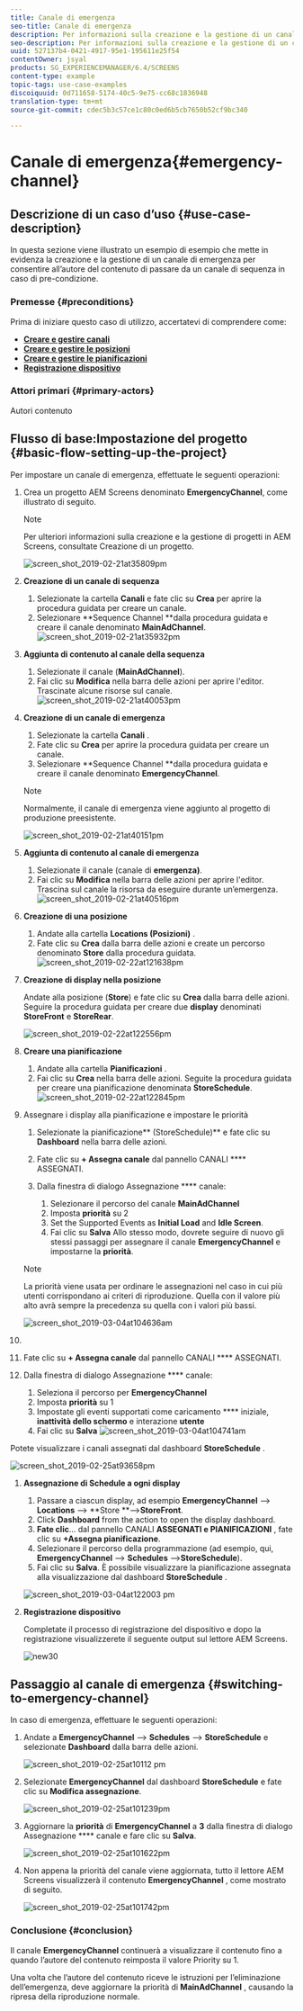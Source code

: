 ```yaml
---
title: Canale di emergenza
seo-title: Canale di emergenza
description: Per informazioni sulla creazione e la gestione di un canale di emergenza, l’autore del contenuto può passare da un canale di sequenza in caso di prerequisito, seguite questo esempio.
seo-description: Per informazioni sulla creazione e la gestione di un canale di emergenza, l’autore del contenuto può passare da un canale di sequenza in caso di prerequisito, seguite questo esempio.
uuid: 527137b4-0421-4917-95e1-195611e25f54
contentOwner: jsyal
products: SG_EXPERIENCEMANAGER/6.4/SCREENS
content-type: example
topic-tags: use-case-examples
discoiquuid: 0d711658-5174-40c5-9e75-cc68c1836948
translation-type: tm+mt
source-git-commit: cdec5b3c57ce1c80c0ed6b5cb7650b52cf9bc340

---
```



# Canale di emergenza{#emergency-channel}

## Descrizione di un caso d’uso {#use-case-description}

In questa sezione viene illustrato un esempio di esempio che mette in evidenza la creazione e la gestione di un canale di emergenza per consentire all’autore del contenuto di passare da un canale di sequenza in caso di pre-condizione.

### Premesse {#preconditions}

Prima di iniziare questo caso di utilizzo, accertatevi di comprendere come:

* **[Creare e gestire canali](/help/screens/managing-channels.md)**
* **[Creare e gestire le posizioni](/help/screens/managing-locations.md)**
* **[Creare e gestire le pianificazioni](/help/screens/managing-schedules.md)**
* **[Registrazione dispositivo](/help/screens/device-registration.md)**

### Attori primari {#primary-actors}

Autori contenuto

## Flusso di base:Impostazione del progetto {#basic-flow-setting-up-the-project}

Per impostare un canale di emergenza, effettuate le seguenti operazioni:

1. Crea un progetto AEM Screens denominato **EmergencyChannel**, come illustrato di seguito.

   >[!NOTE]
   >
   >Per ulteriori informazioni sulla creazione e la gestione di progetti in AEM Screens, consultate Creazione di un progetto.

   ![screen_shot_2019-02-21at35809pm](assets/screen_shot_2019-02-21at35809pm.png)

1. **Creazione di un canale di sequenza**

   1. Selezionate la cartella **Canali** e fate clic su **Crea** per aprire la procedura guidata per creare un canale.
   1. Selezionare **Sequence Channel **dalla procedura guidata e creare il canale denominato **MainAdChannel**.
   ![screen_shot_2019-02-21at35932pm](assets/screen_shot_2019-02-21at35932pm.png)

1. **Aggiunta di contenuto al canale della sequenza**

   1. Selezionate il canale (**MainAdChannel**).
   1. Fai clic su **Modifica** nella barra delle azioni per aprire l&#39;editor. Trascinate alcune risorse sul canale.
   ![screen_shot_2019-02-21at40053pm](assets/screen_shot_2019-02-21at40053pm.png)

1. **Creazione di un canale di emergenza**

   1. Selezionate la cartella **Canali** .
   1. Fate clic su **Crea** per aprire la procedura guidata per creare un canale.
   1. Selezionare **Sequence Channel **dalla procedura guidata e creare il canale denominato **EmergencyChannel**.
   >[!NOTE]
   >
   >Normalmente, il canale di emergenza viene aggiunto al progetto di produzione preesistente.

   ![screen_shot_2019-02-21at40151pm](assets/screen_shot_2019-02-21at40151pm.png)

1. **Aggiunta di contenuto al canale di emergenza**

   1. Selezionate il canale (canale di **emergenza)**.
   1. Fai clic su **Modifica** nella barra delle azioni per aprire l&#39;editor. Trascina sul canale la risorsa da eseguire durante un’emergenza.
   ![screen_shot_2019-02-21at40516pm](assets/screen_shot_2019-02-21at40516pm.png)

1. **Creazione di una posizione** 

   1. Andate alla cartella **Locations (Posizioni)** .
   1. Fate clic su **Crea** dalla barra delle azioni e create un percorso denominato **Store** dalla procedura guidata.
   ![screen_shot_2019-02-22at121638pm](assets/screen_shot_2019-02-22at121638pm.png)

1. **Creazione di display nella posizione**

   Andate alla posizione (**Store**) e fate clic su **Crea** dalla barra delle azioni. Seguire la procedura guidata per creare due **display** denominati **StoreFront** e **StoreRear**.

   ![screen_shot_2019-02-22at122556pm](assets/screen_shot_2019-02-22at122556pm.png)

1. **Creare una pianificazione**

   1. Andate alla cartella **Pianificazioni** .
   1. Fai clic su **Crea** nella barra delle azioni. Seguite la procedura guidata per creare una pianificazione denominata **StoreSchedule**.
   ![screen_shot_2019-02-22at122845pm](assets/screen_shot_2019-02-22at122845pm.png)

1. Assegnare i display alla pianificazione e impostare le priorità

   1. Selezionate la pianificazione** (StoreSchedule)** e fate clic su **Dashboard** nella barra delle azioni.
   1. Fate clic su **+ Assegna canale** dal pannello CANALI **** ASSEGNATI.
   1. Dalla finestra di dialogo Assegnazione **** canale:

      1. Selezionare il percorso del canale **MainAdChannel**
      1. Imposta **priorità** su 2
      1. Set the Supported Events as **Initial Load** and **Idle Screen**.
      1. Fai clic su **Salva**
      Allo stesso modo, dovrete seguire di nuovo gli stessi passaggi per assegnare il canale **EmergencyChannel** e impostarne la **priorità**.
   >[!NOTE]
   >
   >La priorità viene usata per ordinare le assegnazioni nel caso in cui più utenti corrispondano ai criteri di riproduzione. Quella con il valore più alto avrà sempre la precedenza su quella con i valori più bassi.

   ![screen_shot_2019-03-04at104636am](assets/screen_shot_2019-03-04at104636am.png)

1. 

   1. Fate clic su **+ Assegna canale** dal pannello CANALI **** ASSEGNATI.
   1. Dalla finestra di dialogo Assegnazione **** canale:

      1. Seleziona il percorso per **EmergencyChannel**
      1. Imposta **priorità** su 1
      1. Impostate gli eventi supportati come caricamento **** iniziale, **inattività dello schermo** e interazione **utente**
      1. Fai clic su **Salva**
   ![screen_shot_2019-03-04at104741am](assets/screen_shot_2019-03-04at104741am.png)

   Potete visualizzare i canali assegnati dal dashboard **StoreSchedule** .

   ![screen_shot_2019-02-25at93658pm](assets/screen_shot_2019-02-25at93658pm.png)

1. **Assegnazione di Schedule a ogni display**

   1. Passare a ciascun display, ad esempio **EmergencyChannel** —> **Locations** —> **Store **—>**StoreFront**.
   1. Click **Dashboard** from the action to open the display dashboard.
   1. **Fate clic**... dal pannello CANALI **ASSEGNATI e PIANIFICAZIONI** , fate clic su **+Assegna pianificazione**.
   1. Selezionare il percorso della programmazione (ad esempio, qui, **EmergencyChannel** —> **Schedules** —>**StoreSchedule**).
   1. Fai clic su **Salva**.
   È possibile visualizzare la pianificazione assegnata alla visualizzazione dal dashboard **StoreSchedule** .

   ![screen_shot_2019-03-04at122003 pm](assets/screen_shot_2019-03-04at122003pm.png)

1. **Registrazione dispositivo**

   Completate il processo di registrazione del dispositivo e dopo la registrazione visualizzerete il seguente output sul lettore AEM Screens.

   ![new30](assets/new30.gif)

## Passaggio al canale di emergenza {#switching-to-emergency-channel}

In caso di emergenza, effettuare le seguenti operazioni:

1. Andate a **EmergencyChannel** —> **Schedules** —> **StoreSchedule** e selezionate **Dashboard** dalla barra delle azioni.

   ![screen_shot_2019-02-25at10112 pm](assets/screen_shot_2019-02-25at101112pm.png)

1. Selezionate **EmergencyChannel** dal dashboard **StoreSchedule** e fate clic su **Modifica assegnazione**.

   ![screen_shot_2019-02-25at101239pm](assets/screen_shot_2019-02-25at101239pm.png)

1. Aggiornare la **priorità** di **EmergencyChannel** a **3** dalla finestra di dialogo Assegnazione **** canale e fare clic su **Salva**.

   ![screen_shot_2019-02-25at101622pm](assets/screen_shot_2019-02-25at101622pm.png)

1. Non appena la priorità del canale viene aggiornata, tutto il lettore AEM Screens visualizzerà il contenuto **EmergencyChannel** , come mostrato di seguito.

   ![screen_shot_2019-02-25at101742pm](assets/screen_shot_2019-02-25at101742pm.png)

### Conclusione {#conclusion}

Il canale **EmergencyChannel** continuerà a visualizzare il contenuto fino a quando l’autore del contenuto reimposta il valore Priority su 1.

Una volta che l’autore del contenuto riceve le istruzioni per l’eliminazione dell’emergenza, deve aggiornare la priorità di **MainAdChannel** , causando la ripresa della riproduzione normale.
